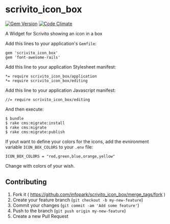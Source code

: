 scrivito_icon_box
=================

[![Gem Version](https://badge.fury.io/rb/scrivito_icon_box.svg)](http://badge.fury.io/rb/scrivito_icon_box)
[![Code Climate](https://codeclimate.com/github/gertimon/scrivito_icon_box.png)](https://codeclimate.com/github/gertimon/scrivito_icon_box)


A Widget for Scrivito showing an icon in a box

Add this lines to your application's `Gemfile`:

    gem 'scrivito_icon_box'
    gem 'font-awesome-rails'

Add this line to your application Stylesheet manifest:

    *= require scrivito_icon_box/application
    *= require scrivito_icon_box/editing

Add this line to your application Javascript manifest:

    //= require scrivito_icon_box/editing

And then execute:

    $ bundle
    $ rake cms:migrate:install
    $ rake cms:migrate
    $ rake cms:migrate:publish

If yout want to define your colors for the icons, add the evnironment variable `ICON_BOX_COLORS` to your `.env` file:

    ICON_BOX_COLORS = "red,green,blue,orange,yellow"

Change with colors of your wish.

## Contributing

1. Fork it ( https://github.com/infopark/scrivito_icon_box/merge_tags/fork )
2. Create your feature branch (`git checkout -b my-new-feature`)
3. Commit your changes (`git commit -am 'Add some feature'`)
4. Push to the branch (`git push origin my-new-feature`)
5. Create a new Pull Request